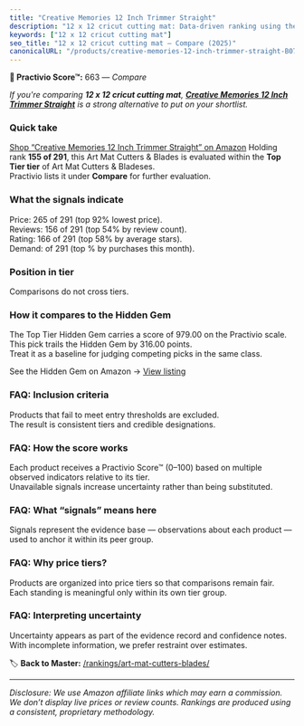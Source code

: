 ```yaml
---
title: "Creative Memories 12 Inch Trimmer Straight"
description: "12 x 12 cricut cutting mat: Data-driven ranking using the Practivio Score™. Positioned by quality, value, demand, findability, momentum."
keywords: ["12 x 12 cricut cutting mat"]
seo_title: "12 x 12 cricut cutting mat — Compare (2025)"
canonicalURL: "/products/creative-memories-12-inch-trimmer-straight-B07Q3CNZSN/"
---
```


**🛒 Practivio Score™:** 663 — _Compare_


*If you're comparing **12 x 12 cricut cutting mat**, **[Creative Memories 12 Inch Trimmer Straight](https://www.amazon.com/dp/B07Q3CNZSN?tag=practivio-20)** is a strong alternative to put on your shortlist.*
### Quick take
[Shop “Creative Memories 12 Inch Trimmer Straight” on Amazon](https://www.amazon.com/dp/B07Q3CNZSN?tag=practivio-20)
Holding rank **155 of 291**, this Art Mat Cutters & Blades is evaluated within the **Top Tier tier** of Art Mat Cutters & Bladeses.  
Practivio lists it under **Compare** for further evaluation.

### What the signals indicate
Price: 265 of 291 (top 92% lowest price).  
Reviews: 156 of 291 (top 54% by review count).  
Rating: 166 of 291 (top 58% by average stars).  
Demand:  of 291 (top % by purchases this month).

### Position in tier
Comparisons do not cross tiers.

### How it compares to the Hidden Gem
The Top Tier Hidden Gem carries a score of 979.00 on the Practivio scale.  
This pick trails the Hidden Gem by 316.00 points.  
Treat it as a baseline for judging competing picks in the same class.  

See the Hidden Gem on Amazon → [View listing](https://www.amazon.com/dp/B08XJKWGSS?tag=practivio-20)

### FAQ: Inclusion criteria
Products that fail to meet entry thresholds are excluded.  
The result is consistent tiers and credible designations.

### FAQ: How the score works
Each product receives a Practivio Score™ (0–100) based on multiple observed indicators relative to its tier.  
Unavailable signals increase uncertainty rather than being substituted.

### FAQ: What “signals” means here
Signals represent the evidence base — observations about each product — used to anchor it within its peer group.

### FAQ: Why price tiers?
Products are organized into price tiers so that comparisons remain fair.  
Each standing is meaningful only within its own tier group.

### FAQ: Interpreting uncertainty
Uncertainty appears as part of the evidence record and confidence notes.  
With incomplete information, we prefer restraint over estimates.

<!-- Missing template for Compare/CompareWithinPriceClass -->


🏷️ **Back to Master:** [/rankings/art-mat-cutters-blades/](/rankings/art-mat-cutters-blades/)

---
_Disclosure: We use Amazon affiliate links which may earn a commission. We don’t display live prices or review counts. Rankings are produced using a consistent, proprietary methodology._
